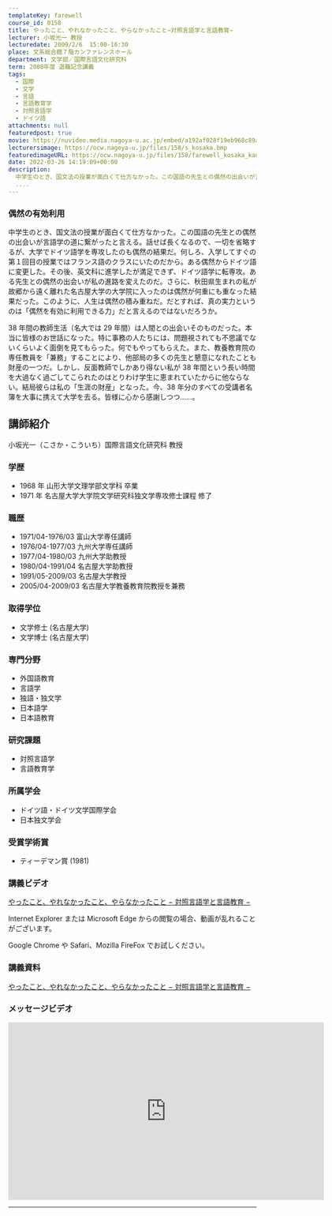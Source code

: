 ```yaml
---
templateKey: farewell
course_id: 0158
title: やったこと、やれなかったこと、やらなかったこと−対照言語学と言語教育−
lecturer: 小坂光一 教授
lecturedate: 2009/2/6  15:00-16:30
place: 文系総合館７階カンファレンスホール
department: 文学部／国際言語文化研究科
term: 2008年度 退職記念講義
tags:
  - 国際
  - 文学
  - 言語
  - 言語教育学
  - 対照言語学
  - ドイツ語
attachments: null
featuredpost: true
movie: https://nuvideo.media.nagoya-u.ac.jp/embed/a192af028f19eb968c89a5b9a4f95a292360a2b4
lecturersimage: https://ocw.nagoya-u.jp/files/158/s_kosaka.bmp
featuredimageURL: https://ocw.nagoya-u.jp/files/158/farewell_kosaka_kanban.jpg
date: 2022-03-26 14:19:09+00:00
description:
  中学生のとき、国文法の授業が面白くて仕方なかった。この国語の先生との偶然の出会いが言語学の道に繋がったと言える。話せば長くなるので、一切を省略するが、大学でドイツ語学を専攻したのも偶然の結果だ。何しろ、入学してすぐの第１回目の授業ではフランス語のクラスにいたのだから。ある偶然からドイツ語に変更した。その後、英文科に進学したが満足できず、ドイツ語学に転専攻。ある先生との偶然の出会いが私の進路を
  ....
---
```


### 偶然の有効利用

中学生のとき、国文法の授業が面白くて仕方なかった。この国語の先生との偶然の出会いが言語学の道に繋がったと言える。話せば長くなるので、一切を省略するが、大学でドイツ語学を専攻したのも偶然の結果だ。何しろ、入学してすぐの第１回目の授業ではフランス語のクラスにいたのだから。ある偶然からドイツ語に変更した。その後、英文科に進学したが満足できず、ドイツ語学に転専攻。ある先生との偶然の出会いが私の進路を変えたのだ。さらに、秋田県生まれの私が故郷から遠く離れた名古屋大学の大学院に入ったのは偶然が何重にも重なった結果だった。このように、人生は偶然の積み重ねだ。だとすれば、真の実力というのは「偶然を有効に利用できる力」だと言えるのではないだろうか。

38 年間の教師生活（名大では 29 年間）は人間との出会いそのものだった。本当に皆様のお世話になった。特に事務の人たちには、問題視されても不思議でないくらいよく面倒を見てもらった。何でもやってもらえた。また、教養教育院の専任教員を「兼務」することにより、他部局の多くの先生と懇意になれたことも財産の一つだ。しかし、反面教師でしかあり得ない私が 38 年間という長い時間を大過なく過ごしてこられたのはとりわけ学生に恵まれていたからに他ならない。結局彼らは私の「生涯の財産」となった。今、38 年分のすべての受講者名簿を大事に携えて大学を去る。皆様に心から感謝しつつ……。

## 講師紹介

小坂光一（こさか・こういち）国際言語文化研究科 教授

### 学歴

- 1968 年 山形大学文理学部文学科 卒業
- 1971 年 名古屋大学大学院文学研究科独文学専攻修士課程 修了

### 職歴

- 1971/04-1976/03 富山大学専任講師
- 1976/04-1977/03 九州大学専任講師
- 1977/04-1980/03 九州大学助教授
- 1980/04-1991/04 名古屋大学助教授
- 1991/05-2009/03 名古屋大学教授
- 2005/04-2009/03 名古屋大学教養教育院教授を兼務

### 取得学位

- 文学修士 (名古屋大学)
- 文学博士 (名古屋大学)

### 専門分野

- 外国語教育
- 言語学
- 独語・独文学
- 日本語学
- 日本語教育

### 研究課題

- 対照言語学
- 言語教育学

### 所属学会

- ドイツ語・ドイツ文学国際学会
- 日本独文学会

### 受賞学術賞

- ティーデマン賞 (1981)

### 講義ビデオ

[やったこと、やれなかったこと、やらなかったこと − 対照言語学と言語教育 −](https://nuvideo.media.nagoya-u.ac.jp/embed/a192af028f19eb968c89a5b9a4f95a292360a2b4)

Internet Explorer または Microsoft Edge からの閲覧の場合、動画が乱れることがございます。

Google Chrome や Safari、Mozilla FireFox でお試しください。

### 講義資料

[やったこと、やれなかったこと、やらなかったこと − 対照言語学と言語教育 −](https://ocw.nagoya-u.jp/files/158/farewell_kosaka.pdf)

### メッセージビデオ

<iframe src="https://nuvideo.media.nagoya-u.ac.jp/embed/1ffa72ee7bfe444c3402977f8644ac54b6775872" width="640" height="360" frameborder="0" allowfullscreen></iframe>

---
